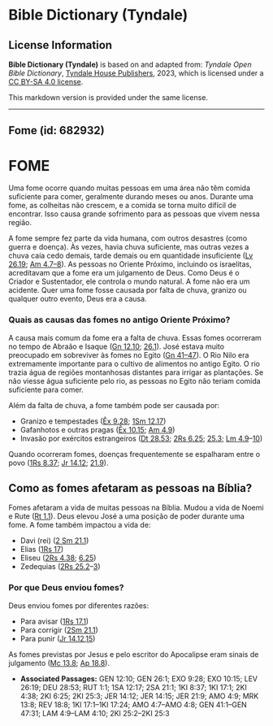 # Bible Dictionary (Tyndale)

## License Information

**Bible Dictionary (Tyndale)** is based on and adapted from: _Tyndale Open Bible Dictionary_, [Tyndale House Publishers](https://tyndaleopenresources.com/), 2023, which is licensed under a [CC BY-SA 4.0 license](https://creativecommons.org/licenses/by-sa/4.0/legalcode.en).

This markdown version is provided under the same license.



--------------------------------

## Fome (id: 682932)

FOME
====

Uma fome ocorre quando muitas pessoas em uma área não têm comida suficiente para comer, geralmente durando meses ou anos. Durante uma fome, as colheitas não crescem, e a comida se torna muito difícil de encontrar. Isso causa grande sofrimento para as pessoas que vivem nessa região.

A fome sempre fez parte da vida humana, com outros desastres (como guerra e doença). Às vezes, havia chuva suficiente, mas outras vezes a chuva caía cedo demais, tarde demais ou em quantidade insuficiente ([Lv 26\.19](https://ref.ly/Lev26:19); [Am 4\.7–8](https://ref.ly/Amos4:7-Amos4:8)). As pessoas no Oriente Próximo, incluindo os israelitas, acreditavam que a fome era um julgamento de Deus. Como Deus é o Criador e Sustentador, ele controla o mundo natural. A fome não era um acidente. Quer uma fome fosse causada por falta de chuva, granizo ou qualquer outro evento, Deus era a causa.

### Quais as causas das fomes no antigo Oriente Próximo?

A causa mais comum da fome era a falta de chuva. Essas fomes ocorreram no tempo de Abraão e Isaque ([Gn 12\.10](https://ref.ly/Gen12:10); [26\.1](https://ref.ly/Gen26:1)). José estava muito preocupado em sobreviver às fomes no Egito ([Gn 41–47](https://ref.ly/Gen41:1-Gen47:31)). O Rio Nilo era extremamente importante para o cultivo de alimentos no antigo Egito. O rio trazia água de regiões montanhosas distantes para irrigar as plantações. Se não viesse água suficiente pelo rio, as pessoas no Egito não teriam comida suficiente para comer.

Além da falta de chuva, a fome também pode ser causada por:

* Granizo e tempestades ([Êx 9\.28](https://ref.ly/Exod9:28); [1Sm 12\.17](https://ref.ly/1Sam12:17))
* Gafanhotos e outras pragas ([Êx 10\.15](https://ref.ly/Exod10:15); [Am 4\.9](https://ref.ly/Amos4:9))
* Invasão por exércitos estrangeiros ([Dt 28\.53](https://ref.ly/Deut28:53); [2Rs 6\.25](https://ref.ly/2Kgs6:25); [25\.3](https://ref.ly/2Kgs25:3); [Lm 4\.9](https://ref.ly/Lam4:9-Lam4:10)–[10](https://ref.ly/Lam4:9-Lam4:10))

Quando ocorreram fomes, doenças frequentemente se espalharam entre o povo ([1Rs 8\.37](https://ref.ly/1Kgs8:37); [Jr 14\.12](https://ref.ly/Jer14:12); [21\.9](https://ref.ly/Jer21:9)).

Como as fomes afetaram as pessoas na Bíblia?
--------------------------------------------

Fomes afetaram a vida de muitas pessoas na Bíblia. Mudou a vida de Noemi e Rute ([Rt 1\.1](https://ref.ly/Ruth1:1)). Deus elevou José a uma posição de poder durante uma fome. A fome também impactou a vida de:

* Davi (rei) ([2 Sm 21\.1](https://ref.ly/2Sam21:1))
* Elias ([1Rs 17](https://ref.ly/1Kgs17:1-1Kgs17:24))
* Eliseu ([2Rs 4\.38](https://ref.ly/2Kgs4:38); [6\.25](https://ref.ly/2Kgs6:25))
* Zedequias ([2Rs 25\.2](https://ref.ly/2Kgs25:2-2Kgs25:3)–[3](https://ref.ly/2Kgs25:2-2Kgs25:3))

### Por que Deus enviou fomes?

Deus enviou fomes por diferentes razões:

* Para avisar ([1Rs 17\.1](https://ref.ly/1Kgs17:1))
* Para corrigir ([2Sm 21\.1](https://ref.ly/2Sam21:1))
* Para punir ([Jr 14\.12,15](https://ref.ly/Jer14:12,Jer14:15))

As fomes previstas por Jesus e pelo escritor do Apocalipse eram sinais de julgamento ([Mc 13\.8](https://ref.ly/Mark13:8); [Ap 18\.8](https://ref.ly/Rev18:8)).

* **Associated Passages:** GEN 12:10; GEN 26:1; EXO 9:28; EXO 10:15; LEV 26:19; DEU 28:53; RUT 1:1; 1SA 12:17; 2SA 21:1; 1KI 8:37; 1KI 17:1; 2KI 4:38; 2KI 6:25; 2KI 25:3; JER 14:12; JER 14:15; JER 21:9; AMO 4:9; MRK 13:8; REV 18:8; 1KI 17:1–1KI 17:24; AMO 4:7–AMO 4:8; GEN 41:1–GEN 47:31; LAM 4:9–LAM 4:10; 2KI 25:2–2KI 25:3

